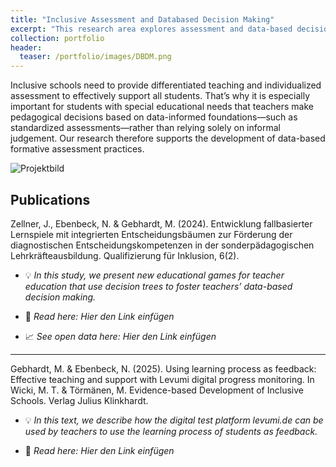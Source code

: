 ```yaml
---
title: "Inclusive Assessment and Databased Decision Making"
excerpt: "This research area explores assessment and data-based decision making in inclusive education. It combines studies on teacher judgement, use of reference norms, and tools to support databased decision making. Goal is to support the data driven decisions of teachers."
collection: portfolio
header:
  teaser: /portfolio/images/DBDM.png
---
```


Inclusive schools need to provide differentiated teaching and individualized assessment to effectively support all students. That’s why it is especially important for students with special educational needs that teachers make pedagogical decisions based on data-informed foundations—such as standardized assessments—rather than relying solely on informal judgement. Our research therefore supports the development of data-based formative assessment practices.

![Projektbild](/portfolio/images/Assessment.png)

## Publications

Zellner, J., Ebenbeck, N. & Gebhardt, M. (2024). Entwicklung fallbasierter Lernspiele mit integrierten Entscheidungsbäumen zur Förderung der diagnostischen Entscheidungskompetenzen in der sonderpädagogischen Lehrkräfteausbildung. Qualifizierung für Inklusion, 6(2).

* :bulb: *In this study, we present new educational games for teacher education that use decision trees to foster teachers’ data-based decision making.*

* :page_facing_up: *Read here: Hier den Link einfügen*

* :chart_with_upwards_trend: *See open data here: Hier den Link einfügen*
  
---

Gebhardt, M. & Ebenbeck, N. (2025). Using learning process as feedback: Effective teaching and support with Levumi digital progress monitoring. In Wicki, M. T. & Törmänen, M. Evidence-based Development of Inclusive Schools. Verlag Julius Klinkhardt.

* :bulb: *In this text, we describe how the digital test platform levumi.de can be used by teachers to use the learning process of students as feedback.*

* :page_facing_up: *Read here: Hier den Link einfügen*
